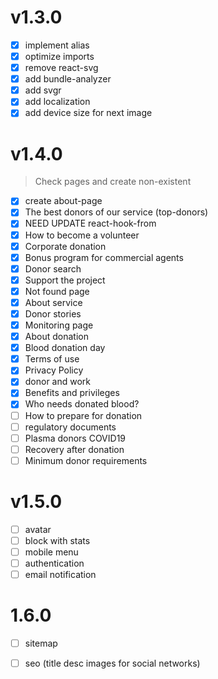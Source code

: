 # v1.3.0

- [x] implement alias
- [x] optimize imports
- [x] remove react-svg
- [x] add bundle-analyzer
- [x] add svgr
- [x] add localization
- [x] add device size for next image

# v1.4.0

> Check pages and create non-existent

- [x] create about-page
- [x] The best donors of our service (top-donors)
- [x] NEED UPDATE react-hook-from
- [x] How to become a volunteer
- [x] Corporate donation
- [x] Bonus program for commercial agents
- [x] Donor search
- [x] Support the project
- [x] Not found page
- [x] About service
- [x] Donor stories
- [x] Monitoring page
- [x] About donation
- [x] Blood donation day
- [x] Terms of use
- [x] Privacy Policy
- [x] donor and work
- [x] Benefits and privileges
- [x] Who needs donated blood?
- [ ] How to prepare for donation
- [ ] regulatory documents
- [ ] Plasma donors COVID19
- [ ] Recovery after donation
- [ ] Minimum donor requirements

# v1.5.0
- [ ] avatar
- [ ] block with stats
- [ ] mobile menu
- [ ] authentication
- [ ] email notification

# 1.6.0

- [ ] sitemap 
- [ ] seo (title desc images for social networks)


